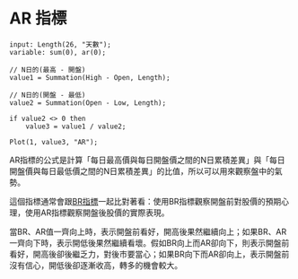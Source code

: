 # AR 指標

```xs
input: Length(26, "天數");
variable: sum(0), ar(0);

// N日的(最高 - 開盤)
value1 = Summation(High - Open, Length);

// N日的(開盤 - 最低)
value2 = Summation(Open - Low, Length);

if value2 <> 0 then	
	value3 = value1 / value2;

Plot(1, value3, "AR");
```

AR指標的公式是計算「每日最高價與每日開盤價之間的N日累積差異」與「每日開盤價與每日最低價之間的N日累積差異」的比值，所以可以用來觀察盤中的氣勢。

這個指標通常會跟[BR指標](TODO)一起比對著看：使用BR指標觀察開盤前對股價的預期心理，使用AR指標觀察開盤後股價的實際表現。

當BR、AR值一齊向上時，表示開盤前看好，開高後果然繼續向上；如果BR、AR一齊向下時，表示開低後果然繼續看壞。假如BR向上而AR卻向下，則表示開盤前看好，開高後卻後繼乏力，對後巿要當心；如果BR向下而AR卻向上，表示開盤前沒有信心，開低後卻逐漸收高，轉多的機會較大。
